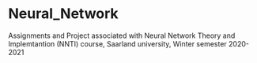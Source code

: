 # Neural_Network
Assignments and Project associated with Neural Network Theory and Implemtantion (NNTI) course, Saarland university, Winter semester 2020-2021
